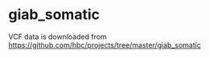 # giab_somatic

VCF data is downloaded from https://github.com/hbc/projects/tree/master/giab_somatic
